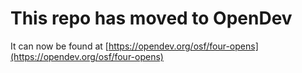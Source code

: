 # This repo has moved to OpenDev

It can now be found at [https://opendev.org/osf/four-opens](https://opendev.org/osf/four-opens)

